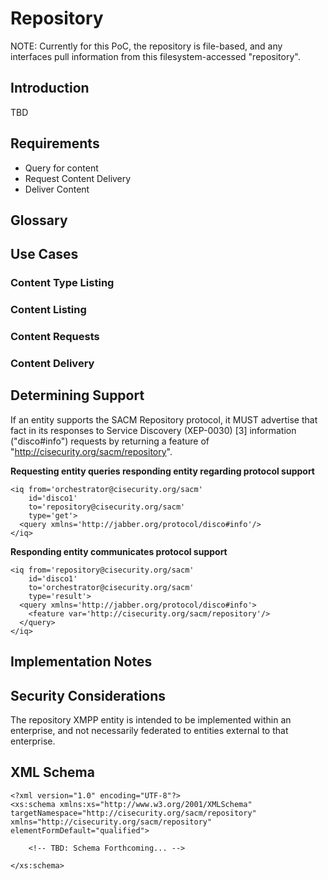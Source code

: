 # Repository #

NOTE: Currently for this PoC, the repository is file-based, and any interfaces pull information from this filesystem-accessed "repository".

## Introduction
TBD

## Requirements
- Query for content
- Request Content Delivery
- Deliver Content

## Glossary
## Use Cases
### Content Type Listing
### Content Listing
### Content Requests
### Content Delivery
## Determining Support
If an entity supports the SACM Repository protocol, it MUST advertise that fact in its responses to Service Discovery (XEP-0030) [3] information ("disco#info") requests by returning a feature of "http://cisecurity.org/sacm/repository".

**Requesting entity queries responding entity regarding protocol support**
```
<iq from='orchestrator@cisecurity.org/sacm'
    id='disco1'
    to='repository@cisecurity.org/sacm'
    type='get'>
  <query xmlns='http://jabber.org/protocol/disco#info'/>
</iq>
```

**Responding entity communicates protocol support**
```
<iq from='repository@cisecurity.org/sacm'
    id='disco1'
    to='orchestrator@cisecurity.org/sacm'
    type='result'>
  <query xmlns='http://jabber.org/protocol/disco#info'>
    <feature var='http://cisecurity.org/sacm/repository'/>
  </query>
</iq>
```

## Implementation Notes
## Security Considerations
The repository XMPP entity is intended to be implemented within an enterprise, and not necessarily federated to entities external to that enterprise.

## XML Schema
```
<?xml version="1.0" encoding="UTF-8"?>
<xs:schema xmlns:xs="http://www.w3.org/2001/XMLSchema" targetNamespace="http://cisecurity.org/sacm/repository" xmlns="http://cisecurity.org/sacm/repository" elementFormDefault="qualified">

	<!-- TBD: Schema Forthcoming... -->

</xs:schema>
```
